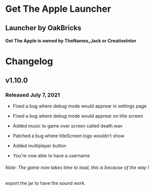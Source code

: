 # Get The Apple Launcher
## Launcher by OakBricks

#### Get The Apple is owned by TheNames_Jack or CreativeIntor

# Changelog
## v1.10.0
### Released July 7, 2021

- Fixed a bug where debug mode would apprear in settings page

- Fixed a bug where debug mode would apprear on title screen

- Added music to game over screen called death.wav

- Patched a bug where titleScreen logo wouldn't show

- Added multiplayer button

- You're now able to have a username

###### Note: The game now takes time to load, this is because of the way I
export the jar to have the sound work.
